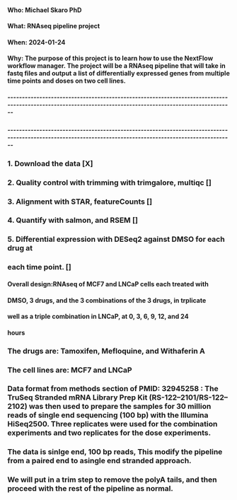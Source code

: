#### Who: Michael Skaro PhD
#### What: RNAseq pipeline project
#### When: 2024-01-24
#### Why: The purpose of this project is to learn how to use the NextFlow workflow manager. The project will be a RNAseq pipeline that will take in fastq files and output a list of differentially expressed genes from multiple time points and doses on two cell lines.

##### ----------------------------------------------------------------------------------------------------------------------------------------------------------
##### ----------------------------------------------------------------------------------------------------------------------------------------------------------

### 1. Download the data [X]
### 2. Quality control with trimming with trimgalore, multiqc []
### 3. Alignment with STAR, featureCounts []
### 4. Quantify with salmon, and RSEM []
### 5. Differential expression with DESeq2 against DMSO for each drug at
###    each time point. []

#### Overall design:RNAseq of MCF7 and LNCaP cells each treated with
#### DMSO, 3 drugs, and the 3 combinations of the 3 drugs, in trplicate 
#### well as a triple combination in LNCaP, at 0, 3, 6, 9, 12, and 24 
#### hours

### The drugs are: Tamoxifen, Mefloquine, and Withaferin A
### The cell lines are: MCF7 and LNCaP

### Data format from methods section of PMID: 32945258 : The TruSeq Stranded mRNA Library Prep Kit (RS-122–2101/RS-122–2102) was then used to prepare the samples for 30 million reads of single end sequencing (100 bp) with the Illumina HiSeq2500. Three replicates were used for the combination experiments and two replicates for the dose experiments.

### The data is sinlge end, 100 bp reads, This modify the pipeline from a paired end to asingle end stranded approach. 
### We will put in a trim step to remove the polyA tails, and then proceed with the rest of the pipeline as normal. 


